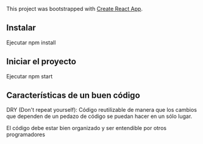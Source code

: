 This project was bootstrapped with [Create React App](https://github.com/facebook/create-react-app).

## Instalar
Ejecutar npm install

## Iniciar el proyecto
Ejecutar npm start

## Características de un buen código
DRY (Don't repeat yourself): Código reutilizable de manera que los cambios que dependen de un pedazo de código se puedan hacer en un sólo lugar.

El código debe estar bien organizado y ser entendible por otros programadores
